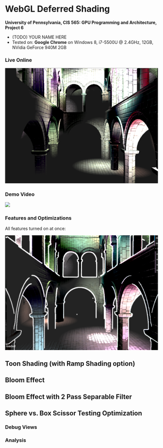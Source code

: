 WebGL Deferred Shading
======================

**University of Pennsylvania, CIS 565: GPU Programming and Architecture, Project 6**

* (TODO) YOUR NAME HERE
* Tested on: **Google Chrome** on
  Windows 8, i7-5500U @ 2.4GHz, 12GB, NVidia GeForce 940M 2GB

### Live Online

[![](img/thumb.png)](http://arizonat.github.io/Project6-WebGL-Deferred-Shading/)

### Demo Video

[![](img/video.png)](TODO)

### Features and Optimizations

All features turned on at once:

![](img/all.PNG)

## Toon Shading (with Ramp Shading option)

## Bloom Effect

## Bloom Effect with 2 Pass Separable Filter

## Sphere vs. Box Scissor Testing Optimization

### Debug Views

### Analysis
